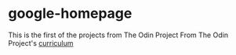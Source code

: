 # google-homepage

This is the first of the projects from The Odin Project 
From The Odin Project's [curriculum](http://www.theodinproject.com/web-development-101/html-css)
